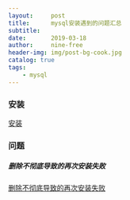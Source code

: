 ```yaml
---
layout:     post
title:      mysql安装遇到的问题汇总
subtitle:   
date:       2019-03-18
author:     nine-free
header-img: img/post-bg-cook.jpg
catalog: true
tags:
    - mysql 
---
```


### 安装
[安装](https://www.cnblogs.com/--net/p/6796445.html)

### 问题
##### 删除不彻底导致的再次安装失败
[删除不彻底导致的再次安装失败](https://www.cnblogs.com/fanbi/p/6432838.html)



